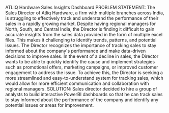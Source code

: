 ATLIQ Hardware Sales Insights Dashboard
PROBLEM STATEMENT:
The Sales Director of Atliq Hardware, a firm with multiple branches across India, is struggling to effectively track and understand the performance of their sales in a rapidly growing market. Despite having regional managers for North, South, and Central India, the Director is finding it difficult to gain accurate insights from the sales data provided in the form of multiple excel files. This makes it challenging to identify trends, patterns, and potential issues. The Director recognizes the importance of tracking sales to stay informed about the company's performance and make data-driven decisions to improve sales. In the event of a decline in sales, the Director wants to be able to quickly identify the cause and implement strategies such as promotional offers, marketing campaigns, or improved customer engagement to address the issue. To achieve this, the Director is seeking a more streamlined and easy-to-understand system for tracking sales, which would allow for more efficient communication and collaboration with regional managers.
SOLUTION:
Sales director decided to hire a group of analysts to build interactive PowerBI dashboards so that he can track sales to stay informed about the performance of the company and identify any potential issues or areas for improvement.

